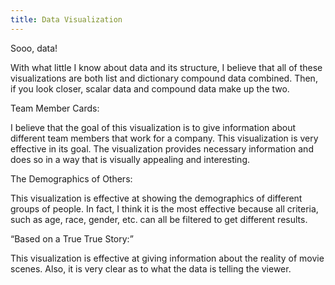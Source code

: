 ```yaml
---
title: Data Visualization
---
```


Sooo, data!

With what little I know about data and its structure, I believe that all of these visualizations are both list and dictionary compound data combined. Then, if you look closer, scalar data and compound data make up the two.

Team Member Cards:

I believe that the goal of this visualization is to give information about different team members that work for a company. This visualization is very effective in its goal. The visualization provides necessary information and does so in a way that is visually appealing and interesting. 

The Demographics of Others:

This visualization is effective at showing the demographics of different groups of people. In fact, I think it is the most effective because all criteria, such as age, race, gender, etc. can all be filtered to get different results.

“Based on a True True Story:”

This visualization is effective at giving information about the reality of movie scenes. Also, it is very clear as to what the data is telling the viewer. 
